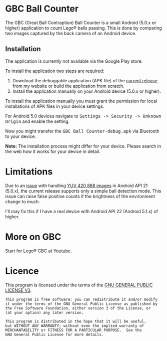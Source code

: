 # GBC Ball Counter
The GBC (Great Ball Contraption) Ball Counter is a small Android (5.0.x or higher) application to count Lego&#174; balls passing. This is done by comparing two images captured by the back camera of an Android device.

## Installation
The application is currently not available via the Google Play store.

To install the application two steps are required:

1. Download the debuggable application (APK file) of the [current release](http://www.speexx.de/gbc/GBC%20Ball%20Counter-debug.apk) from my website or build the application from scratch.
2. Install the application manually on your Android device (5.0.x or higher).

To install the application manually you must grant the permission for local installations of APK files in your device settings.

For Android 5.0 devices navigate to <tt>Settings -> Security -> Unknown Origin</tt> and enable the setting.
 
Now you might transfer the <tt>GBC Ball Counter-debug.apk</tt> via Bluetooth to your device.
 
<strong>Note:</strong> The installation process might differ for your device. Please search in the web how it works for your device in detail.

# Limitations
Due to an [issue](http://stackoverflow.com/questions/32927405/converting-yuv-image-to-rgb-results-in-greenish-picture "Converting YUV image to RGB results in greenish picture") with handling [YUV 420 888 images](http://developer.android.com/reference/android/graphics/ImageFormat.html#YUV_420_888 "Android Javadoc") in Android API 21 (5.0.x), the current release supports only a simple ball detection mode.
This issue can raise false positive counts if the brightness of the environment change to much.

I'll may fix this if I have a real device with Android API 22 (Android 5.1.x) of higher.

# More on GBC
Start for Lego&reg; GBC at [Youtube](https://www.youtube.com/results?search_query=lego+gbc "Search for Lego GBC on Youtube").

# Licence
This program is licensed under the terms of the [GNU GENERAL PUBLIC LICENSE V3](http://www.gnu.org/licenses/gpl-3.0.html).


    This program is free software: you can redistribute it and/or modify
    it under the terms of the GNU General Public License as published by
    the Free Software Foundation, either version 3 of the License, or
    (at your option) any later version.

    This program is distributed in the hope that it will be useful,
    but WITHOUT ANY WARRANTY; without even the implied warranty of
    MERCHANTABILITY or FITNESS FOR A PARTICULAR PURPOSE.  See the
    GNU General Public License for more details.
